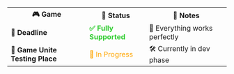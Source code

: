 <table>
  <tr>
    <th>🎮 Game</th>
    <th>📡 Status</th>
    <th>📝 Notes</th>
  </tr>
  <tr>
    <td><strong>🚨 Deadline</strong></td>
    <td><span style="color:limegreen;"><strong>✅ Fully Supported</strong></span></td>
    <td>💯 Everything works perfectly</td>
  </tr>
  <tr>
    <td><strong>🧪 Game Unite Testing Place</strong></td>
    <td><span style="color:orange;">🔧 In Progress</span></td>
    <td>🛠️ Currently in dev phase</td>
  </tr>
</table>
